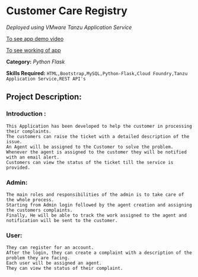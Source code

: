 # Customer Care Registry

_Deployed using VMware Tanzu Application Service_

[To see app demo video](https://youtu.be/Xqn3OB5a9M4)

[To see working of app](https://sandeshtiwariapp.apps.pcfdev.in/)

**Category:** _Python Flask_

**Skills Required:**
`HTML,Bootstrap,MySQL,Python-Flask,Cloud Foundry,Tanzu Application Service,REST API's`

## Project Description:

### Introduction :
```
This Application has been developed to help the customer in processing their complaints. 
The customers can raise the ticket with a detailed description of the issue. 
An Agent will be assigned to the Customer to solve the problem. 
Whenever the agent is assigned to the customer they will be notified with an email alert. 
Customers can view the status of the ticket till the service is provided.
```

### Admin: 
```
The main roles and responsibilities of the admin is to take care of the whole process. 
Starting from Admin login followed by the agent creation and assigning the customers complaints. 
Finally, He will be able to track the work assigned to the agent and notification will be sent to the customer.
```
### User:
```
They can register for an account. 
After the login, they can create a complaint with a description of the problem they are facing. 
Each user will be assigned an agent. 
They can view the status of their complaint.
```
